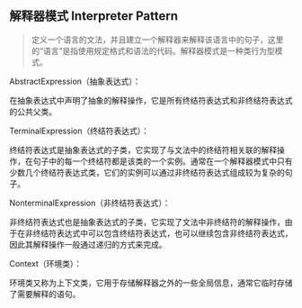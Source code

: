 ## 解释器模式 Interpreter Pattern

> 定义一个语言的文法，并且建立一个解释器来解释该语言中的句子，这里的“语言”是指使用规定格式和语法的代码。解释器模式是一种类行为型模式。

AbstractExpression（抽象表达式）：

在抽象表达式中声明了抽象的解释操作，它是所有终结符表达式和非终结符表达式的公共父类。

TerminalExpression（终结符表达式）：

终结符表达式是抽象表达式的子类，它实现了与文法中的终结符相关联的解释操作，在句子中的每一个终结符都是该类的一个实例。通常在一个解释器模式中只有少数几个终结符表达式类，它们的实例可以通过非终结符表达式组成较为复杂的句子。

NonterminalExpression（非终结符表达式）：

非终结符表达式也是抽象表达式的子类，它实现了文法中非终结符的解释操作，由于在非终结符表达式中可以包含终结符表达式，也可以继续包含非终结符表达式，因此其解释操作一般通过递归的方式来完成。

Context（环境类）：

环境类又称为上下文类，它用于存储解释器之外的一些全局信息，通常它临时存储了需要解释的语句。

